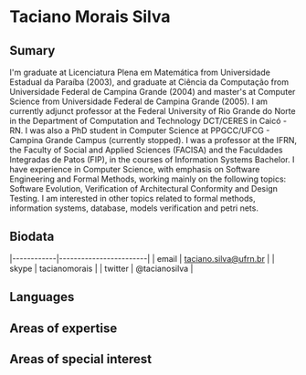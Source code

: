 # Taciano Morais Silva

## Sumary

I'm graduate at Licenciatura Plena em Matemática from Universidade Estadual da Paraíba (2003), and graduate at Ciência da Computação from Universidade Federal de Campina Grande (2004) and master's at Computer Science from Universidade Federal de Campina Grande (2005). I am currently adjunct professor at the Federal University of Rio Grande do Norte in the Department of Computation and Technology DCT/CERES in Caicó - RN. I was also a PhD student in Computer Science at PPGCC/UFCG - Campina Grande Campus (currently stopped). I was a professor at the IFRN, the Faculty of Social and Applied Sciences (FACISA) and the Faculdades Integradas de Patos (FIP), in the courses of Information Systems Bachelor. I have experience in Computer Science, with emphasis on Software Engineering and Formal Methods, working mainly on the following topics: Software Evolution, Verification of Architectural Conformity and Design Testing. I am interested in other topics related to formal methods, information systems, database, models verification and petri nets.

## Biodata

|------------|------------------------|
| email      | taciano.silva@ufrn.br  |
| skype      | tacianomorais          |
| twitter    | @tacianosilva          |

## Languages

## Areas of expertise

## Areas of special interest

